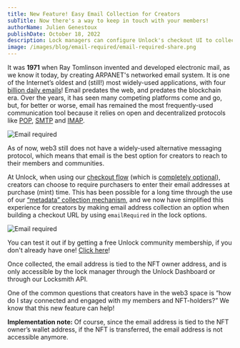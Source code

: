 ```yaml
---
title: New Feature! Easy Email Collection for Creators
subTitle: Now there's a way to keep in touch with your members!
authorName: Julien Genestoux
publishDate: October 18, 2022
description: Lock managers can configure Unlock's checkout UI to collect their members' email addresses.
image: /images/blog/email-required/email-required-share.png
---
```


It was **1971** when Ray Tomlinson invented and developed electronic mail, as we know it today, by creating ARPANET's networked email system. It is one of the Internet’s oldest and (still!) most widely-used applications, with four [billion daily emails](https://blog.hubspot.com/marketing/email-marketing-stats)! Email predates the web, and predates the blockchain era. Over the years, it has seen many competing platforms come and go, but, for better or worse, email has remained the most frequently-used communication tool because it relies on open and decentralized protocols like [POP](https://en.wikipedia.org/wiki/Post_Office_Protocol), [SMTP](https://en.wikipedia.org/wiki/Simple_Mail_Transfer_Protocol) and [IMAP](https://en.wikipedia.org/wiki/Internet_Message_Access_Protocol).

![Email required](/images/blog/email-required/email-required-share.png)

As of now, web3 still does not have a widely-used alternative messaging protocol, which means that email is the best option for creators to reach to their members and communities.

At Unlock, when using our [checkout flow](https://docs.unlock-protocol.com/tools/checkout/) (which is [completely optional](https://docs.unlock-protocol.com/getting-started/unlock-without-frontend)), creators can choose to require purchasers to enter their email addresses at purchase (mint) time. This has been possible for a long time through the use of our [“metadata” collection mechanism](https://docs.unlock-protocol.com/tools/checkout/collecting-metadata), and we now have simplified this experience for creators by making email address collection an option when building a checkout URL by using `emailRequired` in the lock options.

![Email required](/images/blog/email-required/collecting-email.png)

You can test it out if by getting a free Unlock community membership, if you don't already have one! [Click here](https://app.unlock-protocol.com/checkout?redirectUri=https%3A%2F%2Funlock-protocol.com%2Fblog%2Femail-required&paywallConfig=%7B%22network%22%3A1%2C%22pessimistic%22%3Atrue%2C%22locks%22%3A%7B%220xCE62D71c768aeD7EA034c72a1bc4CF58830D9894%22%3A%7B%22name%22%3A%22Unlock%20Community%22%2C%22network%22%3A100%2C%22emailRequired%22%3Atrue%7D%7D%2C%22icon%22%3A%22https%3A%2F%2Fraw.githubusercontent.com%2Funlock-protocol%2Funlock%2Fmaster%2Fdesign%2Fbrand%2F1808-Unlock-Identity_Unlock-WordMark.svg%22%2C%22callToAction%22%3A%7B%22default%22%3A%22Get%20an%20Unlock%20membership%20to%20access%20our%20Discord%2C%20blog%20comments%20and%20more!%20No%20xDAI%20to%20pay%20for%20gas%3F%20Click%20the%20Claim%20button.%22%7D%7D)!

Once collected, the email address is tied to the NFT owner address, and is only accessible by the lock manager through the Unlock Dashboard or through our Locksmith API.

One of the common questions that creators have in the web3 space is “how do I stay connected and engaged with my members and NFT-holders?” We know that this new feature can help!

**Implementation note:** Of course, since the email address is tied to the NFT owner’s wallet address, if the NFT is transferred, the email address is not accessible anymore.
